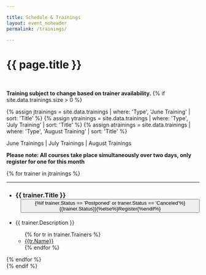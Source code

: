 ```yaml
---

title: Schedule & Trainings
layout: event_noheader
permalink: /trainings/

---
```


<link rel="stylesheet" type="text/css" href="/assets/css/training.css">

# {{ page.title }}
<br>

**Training subject to change based on trainer availability.**
{% if site.data.trainings.size > 0 %}

{% assign jtrainings = site.data.trainings | where: 'Type', 'June Training' | sort: 'Title' %} 
{% assign ytrainings = site.data.trainings | where: 'Type', 'July Training' | sort: 'Title' %} 
{% assign atrainings = site.data.trainings | where: 'Type', 'August Training' | sort: 'Title' %}

<a id='jtrainings' class='active'>June Trainings</a> |
<a id='ytrainings' class='inactive'>July Trainings</a> |
<a id='atrainings' class='inactive'>August Trainings</a>

<div id='June' style='display:block;'>

<strong>Please note: All courses take place simultaneously over two days, only register for one for this month</strong>

{% for trainer in jtrainings %}
<section class="trainer-section" id="{{trainer.SectionId}}">
<hr>
<ul>
<li><h3 class='training-header'>{{ trainer.Title }}<button class="cta-button grey" {%if trainer.Status == 'Postponed' or trainer.Status == 'Canceled' %}disabled='true' {%endif%} onclick="location.href='{{trainer.URL}}';" style="margin-left:1em;cursor: pointer;max-width=80px;">{%if trainer.Status == 'Postponed' or traner.Status == 'Canceled'%}{{trainer.Status}}{%else%}Register{%endif%}</button></h3></li>
<li class="training-desc">{{ trainer.Description }}</li>
    <ul>
        {% for tr in trainer.Trainers %}
        <li><div class="training-container"><a href="/trainers/#{{tr.TrainerId}}" title="{{tr.Biography}}"><div class="training-image" style="background-image:url('{{tr.Image}}');"></div>{{tr.Name}}</a></div></li>
        {% endfor %}
    </ul>
</ul>
</section>
{% endfor %}
</div>
<div id='July' style='display:none;'>
<strong>Please note: All courses take place simultaneously over two days, only register for one for this month</strong>
{% for trainer in ytrainings %}
<section class="trainer-section" id="{{trainer.SectionId}}">
<hr>
<ul>
<li><h3 class='training-header'>{{ trainer.Title }}<button class="cta-button grey" {%if trainer.Status == 'Postponed' or trainer.Status == 'Canceled' %}disabled='true' {%endif%} onclick="location.href='{{trainer.URL}}';" style="margin-left:1em;cursor: pointer;max-width=80px;">{%if trainer.Status == 'Postponed' or traner.Status == 'Canceled'%}{{trainer.Status}}{%else%}Register{%endif%}</button></h3></li>
<li class="training-desc">{{ trainer.Description }}</li>
    <ul>
        {% for tr in trainer.Trainers %}
        <li><div class="training-container"><a href="/trainers/#{{tr.TrainerId}}" title="{{tr.Biography}}"><div class="training-image" style="background-image:url('{{tr.Image}}');"></div>{{tr.Name}}</a></div></li>
        {% endfor %}
    </ul>
</ul>
</section>
{% endfor %}
</div>
<div id='August' style='display:none;'>
<strong>Please note: All courses take place simultaneously over two days, only register for one for this month</strong>
{% for trainer in atrainings %}
<section class="trainer-section" id="{{trainer.SectionId}}">
<hr>
<ul>
<li><h3 class='training-header'>{{ trainer.Title }}<button class="cta-button grey" {%if trainer.Status == 'Postponed' or trainer.Status == 'Canceled' %}disabled='true' {%endif%} onclick="location.href='{{trainer.URL}}';" style="margin-left:1em;cursor: pointer;max-width=80px;">{%if trainer.Status == 'Postponed' or traner.Status == 'Canceled'%}{{trainer.Status}}{%else%}Register{%endif%}</button></h3></li>
<li class="training-desc">{{ trainer.Description }}</li>
    <ul>
        {% for tr in trainer.Trainers %}
        <li><div class="training-container"><a href="/trainers/#{{tr.TrainerId}}" title="{{tr.Biography}}"><div class="training-image" style="background-image:url('{{tr.Image}}');"></div>{{tr.Name}}</a></div></li>
        {% endfor %}
    </ul>
</ul>
</section>
{% endfor %}
</div>
{% endif %}

<script type="text/javascript">
    $(function(){
        $('#jtrainings').click(function(){
            $('#July').hide();
            $('#August').hide();
            $('#June').show();
            $('#ytrainings').removeClass('active');
            $('#atrainings').removeClass('active');
            $('#jtrainings').addClass('active');
            $('#ytrainings').addClass('inactive');
            $('#atrainings').addClass('inactive');            
            $('#jtrainings').removeClass('inactive');
        });

        $('#ytrainings').click(function(){
            $('#June').hide();
            $('#August').hide();
            $('#July').show();
            $('#jtrainings').removeClass('active');
            $('#atrainings').removeClass('active');
            $('#ytrainings').addClass('active');
            $('#jtrainings').addClass('inactive');
            $('#atrainings').addClass('inactive');            
            $('#ytrainings').removeClass('inactive');
        });
        $('#atrainings').click(function(){
            $('#June').hide();
            $('#July').hide();
            $('#August').show();
            $('#ytrainings').removeClass('active');
            $('#jtrainings').removeClass('active');
            $('#atrainings').addClass('active');
            $('#ytrainings').addClass('inactive');
            $('#jtrainings').addClass('inactive');            
            $('#atrainings').removeClass('inactive');
        });
    });
</script>